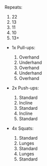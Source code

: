 Repeats:
1. 22
2. 13
3. 11
4. 10
5. 13+ 

- 1x Pull-ups:
	1. Overhand    
	2. Underhand
	3. Overhand 
	4. Underhand    
	5. Overhand

- 2x Push-ups:
	1. Standard    
	2. Incline    
	3. Standard
	4. Incline    
	5. Standard

- 4x Squats:
	1. Standard    
	2. Lunges    
	3. Standard
	4. Lunges    
	5. Standard